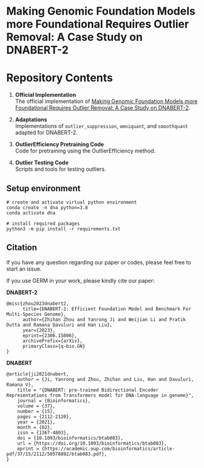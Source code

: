 # Making Genomic Foundation Models more Foundational Requires Outlier Removal: A Case Study on DNABERT-2

# Repository Contents

1. **Official Implementation**  
   The official implementation of [Making Genomic Foundation Models more Foundational Requires Outlier Removal: A Case Study on DNABERT-2](to_be_decided).

2. **Adaptations**  
   Implementations of `outlier_suppression`, `omniquant`, and `smoothquant` adapted for DNABERT-2.

3. **OutlierEfficiency Pretraining Code**  
   Code for pretraining using the OutlierEfficiency method.

4. **Outlier Testing Code**  
   Scripts and tools for testing outliers.


## Setup environment

    # create and activate virtual python environment
    conda create -n dna python=3.8
    conda activate dna
    
    # install required packages
    python3 -m pip install -r requirements.txt

## Citation

If you have any question regarding our paper or codes, please feel free to start an issue.

If you use GERM in your work, please kindly cite our paper:

**DNABERT-2**

```
@misc{zhou2023dnabert2,
      title={DNABERT-2: Efficient Foundation Model and Benchmark For Multi-Species Genome}, 
      author={Zhihan Zhou and Yanrong Ji and Weijian Li and Pratik Dutta and Ramana Davuluri and Han Liu},
      year={2023},
      eprint={2306.15006},
      archivePrefix={arXiv},
      primaryClass={q-bio.GN}
}
```

**DNABERT**

```
@article{ji2021dnabert,
    author = {Ji, Yanrong and Zhou, Zhihan and Liu, Han and Davuluri, Ramana V},
    title = "{DNABERT: pre-trained Bidirectional Encoder Representations from Transformers model for DNA-language in genome}",
    journal = {Bioinformatics},
    volume = {37},
    number = {15},
    pages = {2112-2120},
    year = {2021},
    month = {02},
    issn = {1367-4803},
    doi = {10.1093/bioinformatics/btab083},
    url = {https://doi.org/10.1093/bioinformatics/btab083},
    eprint = {https://academic.oup.com/bioinformatics/article-pdf/37/15/2112/50578892/btab083.pdf},
}
```
